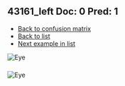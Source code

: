 ## 43161_left Doc: 0 Pred: 1
- [Back to confusion matrix](https://github.com/juliandewit/kaggle_retinopathy/blob/master/matrix.md)
- [Back to list](https://github.com/juliandewit/kaggle_retinopathy/blob/master/lists/01/list.md)
- [Next example in list](https://github.com/juliandewit/kaggle_retinopathy/blob/master/lists/01/43/43186_right.md)

![Eye](https://retinopaty.blob.core.windows.net/size1024/43161_left_0.jpeg)

### 

![Eye]()
